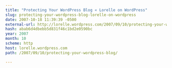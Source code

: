```yaml
---
title: "Protecting Your WordPress Blog « Lorelle on WordPress"
slug: protecting-your-wordpress-blog-lorelle-on-wordpress
date: 2007-10-18 11:39:39 -0500
external-url: http://lorelle.wordpress.com/2007/09/10/protecting-your-wordpress-blog/
hash: abab6d4dbebb5d831f46c1bd2e0590bc
year: 2007
month: 10
scheme: http
host: lorelle.wordpress.com
path: /2007/09/10/protecting-your-wordpress-blog/

---
```



